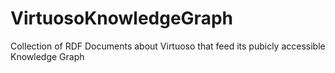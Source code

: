 # VirtuosoKnowledgeGraph
Collection of RDF Documents about Virtuoso that feed its pubicly accessible Knowledge Graph
